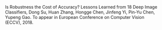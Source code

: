 Is Robustness the Cost of Accuracy? Lessons Learned from 18 Deep Image Classifiers, Dong Su, Huan Zhang, Hongge Chen, Jinfeng Yi, Pin-Yu Chen, Yupeng Gao. To appear in European Conference on Computer Vision (ECCV), 2018.
